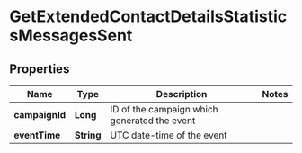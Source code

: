 
# GetExtendedContactDetailsStatisticsMessagesSent

## Properties
Name | Type | Description | Notes
------------ | ------------- | ------------- | -------------
**campaignId** | **Long** | ID of the campaign which generated the event | 
**eventTime** | **String** | UTC date-time of the event | 



